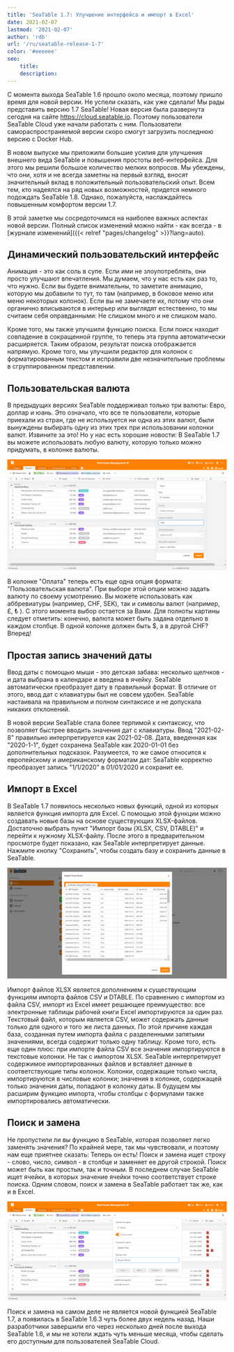 ```yaml
---
title: 'SeaTable 1.7: Улучшение интерфейса и импорт в Excel'
date: 2021-02-07
lastmod: '2021-02-07'
author: 'rdb'
url: '/ru/seatable-release-1-7'
color: '#eeeeee'
seo:
    title:
    description:
---
```


С момента выхода SeaTable 1.6 прошло около месяца, поэтому пришло время для новой версии. Не успели сказать, как уже сделали! Мы рады представить версию 1.7 SeaTable! Новая версия была развернута сегодня на сайте https://cloud.seatable.io. Поэтому пользователи SeaTable Cloud уже начали работать с ним. Пользователи самораспространяемой версии скоро смогут загрузить последнюю версию с Docker Hub.

В новом выпуске мы приложили большие усилия для улучшения внешнего вида SeaTable и повышения простоты веб-интерфейса. Для этого мы решили большое количество мелких вопросов. Мы убеждены, что они, хотя и не всегда заметны на первый взгляд, вносят значительный вклад в положительный пользовательский опыт. Всем тем, кто надеялся на ряд новых возможностей, придется немного подождать SeaTable 1.8. Однако, пожалуйста, наслаждайтесь повышенным комфортом версии 1.7.

В этой заметке мы сосредоточимся на наиболее важных аспектах новой версии. Полный список изменений можно найти - как всегда - в [журнале изменений]({{< relref "pages/changelog" >}}?lang=auto).

## Динамический пользовательский интерфейс

Анимация - это как соль в супе. Если ими не злоупотреблять, они просто улучшают впечатления. Мы думаем, что у нас есть как раз то, что нужно. Если вы будете внимательны, то заметите анимацию, которую мы добавили то тут, то там (например, в боковое меню или меню некоторых колонок). Если вы не замечаете их, потому что они органично вписываются в интерьер или выглядят естественно, то мы считаем себя оправданными: Не слишком много и не слишком мало.

Кроме того, мы также улучшили функцию поиска. Если поиск находит совпадение в сокращенной группе, то теперь эта группа автоматически расширяется. Таким образом, результат поиска отображается напрямую. Кроме того, мы улучшили редактор для колонок с форматированным текстом и исправили две незначительные проблемы в сгруппированном представлении.

## Пользовательская валюта

В предыдущих версиях SeaTable поддерживал только три валюты: Евро, доллар и юань. Это означало, что все те пользователи, которые приехали из стран, где не используется ни одна из этих валют, были вынуждены выбирать одну из этих трех при использовании колонки валют. Извините за это! Но у нас есть хорошие новости: В SeaTable 1.7 вы можете использовать любую валюту, которую только можно придумать, в колонке валюты.

![Используйте любую деноминацию, которую вы хотите в SeaTable 1.7](Custom_Currency_1590x802.png)

В колонке "Оплата" теперь есть еще одна опция формата: "Пользовательская валюта". При выборе этой опции можно задать валюту по своему усмотрению. Вы можете использовать как аббревиатуры (например, CHF, SEK), так и символы валют (например, £, ₺ ). С этого момента выбор остается за Вами. Для полноты картины следует отметить: конечно, валюта может быть задана отдельно в каждом столбце. В одной колонке должен быть $, а в другой CHF? Вперед!

## Простая запись значений даты

Ввод даты с помощью мыши - это детская забава: несколько щелчков - и дата выбрана в календаре и введена в ячейку. SeaTable автоматически преобразует дату в правильный формат. В отличие от этого, ввод дат с клавиатуры был не совсем удобен. SeaTable настаивала на правильном и полном синтаксисе и не допускала никаких отклонений.

В новой версии SeaTable стала более терпимой к синтаксису, что позволяет быстрее вводить значения дат с клавиатуры. Ввод "2021-02-8" правильно интерпретируется как 2021-02-08. Дата, введенная как "2020-1-1", будет сохранена SeaTable как 2020-01-01 без дополнительных подсказок. Разумеется, то же самое относится к европейскому и американскому форматам дат: SeaTable корректно преобразует запись "1/1/2020" в 01/01/2020 и сохранит ее.

## Импорт в Excel

В SeaTable 1.7 появилось несколько новых функций, одной из которых является функция импорта для Excel. С помощью этой функции можно создавать новые базы на основе существующих XLSX-файлов. Достаточно выбрать пункт "Импорт базы (XLSX, CSV, DTABLE)" и перейти к нужному XLSX-файлу. После этого в предварительном просмотре будет показано, как SeaTable интерпретирует данные. Нажмите кнопку "Сохранить", чтобы создать базу и сохранить данные в SeaTable.

![Создание новых баз путем импорта рабочей книги excel](Excel_Import_1590x802.png)

Импорт файлов XLSX является дополнением к существующим функциям импорта файлов CSV и DTABLE. По сравнению с импортом из файла CSV, импорт из Excel имеет решающее преимущество: все электронные таблицы рабочей книги Excel импортируются за один раз. Текстовый файл, которым является CSV, может содержать данные только для одного и того же листа данных. По этой причине каждая база, созданная путем импорта файла с разделенными запятыми значениями, всегда содержит только одну таблицу. Кроме того, есть еще один плюс: при импорте файла CSV все значения импортируются в текстовые колонки. Не так с импортом XLSX. SeaTable интерпретирует содержимое импортированных файлов и вставляет данные в соответствующие типы колонок. Колонки, содержащие только числа, импортируются в числовые колонки; значения в колонке, содержащей только значения даты, попадают в колонку даты. В будущем мы расширим функцию импорта, чтобы столбцы с формулами также импортировались автоматически.

## Поиск и замена

Не пропустили ли вы функцию в SeaTable, которая позволяет легко заменять значения? По крайней мере, так мы чувствовали, и поэтому нам еще приятнее сказать: Теперь он есть! Поиск и замена ищет строку - слово, число, символ - в столбце и заменяет ее другой строкой. Поиск может быть как простым, так и точным. В последнем случае SeaTable ищет ячейки, в которых значение ячейки точно соответствует строке поиска. Одним словом, поиск и замена в SeaTable работает так же, как и в Excel.

![Новая функция в SeaTable 1.6.3: Пакетная замена](Batch_replacement_1590x717.png)

Поиск и замена на самом деле не является новой функцией SeaTable 1.7, а появилась в SeaTable 1.6.3 чуть более двух недель назад. Наши разработчики завершили его через несколько дней после выхода SeaTable 1.6, и мы не хотели ждать чуть меньше месяца, чтобы сделать его доступным для пользователей SeaTable Cloud.
